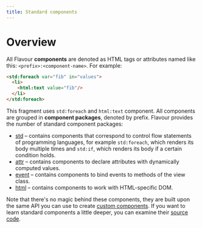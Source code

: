```yaml
---
title: Standard components
---
```



# Overview

All Flavour **components** are denoted as HTML tags or attributes named like this: `<prefix>:<component-name>`.
For example:

```html
<std:foreach var="fib" in="values">
  <li>
    <html:text value="fib"/>
  </li>
</std:foreach>
```

This fragment uses `std:foreach` and `html:text` component.
All components are grouped in **component packages**, denoted by prefix.
Flavour provides the number of standard component packages:

* [std](/docs/flavour/component-packages/std.html) &ndash; contains components that correspond to control flow statements of 
  programming languages, for example `std:foreach`, which renders its body multiple times and `std:if`,
  which renders its body if a certain condition holds.
* [attr](/docs/flavour/component-packages/attr.html) &ndash; contains components to declare attributes with dynamically computed values.
* [event](/docs/flavour/component-packages/event.html) &ndash; contains components to bind events to methods of the view class.
* [html](/docs/flavour/component-packages/html.html) &ndash; contains components to work with HTML-specific DOM.

Note that there's no magic behind these components,
they are built upon the same API you can use to create [custom components](/docs/flavour-custom-components.html).
If you want to learn standard components a little deeper, you can examine their 
[source code](https://github.com/konsoletyper/teavm-flavour/tree/master/templates/src/main/java/org/teavm/flavour/components).

